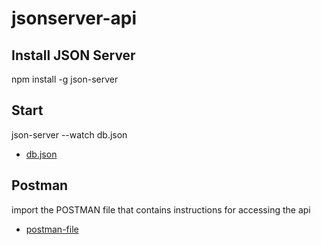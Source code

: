 # jsonserver-api

## Install JSON Server
npm install -g json-server

## Start
json-server --watch db.json
* [db.json](json-server/db.json)

## Postman
import the POSTMAN file that contains instructions for accessing the api
* [postman-file](json-server.postman_collection.json)
